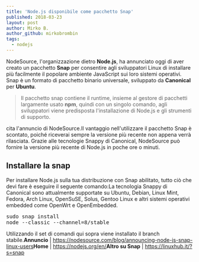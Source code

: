 ```yaml
---
title: 'Node.js disponibile come pacchetto Snap'
published: 2018-03-23
layout: post
author: Mirko B.
author_github: mirkobrombin
tags:
  - nodejs
---
```

NodeSource, l'organizzazione dietro <strong>Node.js</strong>, ha annunciato oggi di aver creato un pacchetto <strong>Snap</strong> per consentire agli sviluppatori Linux di installare più facilmente il popolare ambiente JavaScript sui loro sistemi operativi. Snap è un formato di pacchetto binario universale, sviluppato da <strong>Canonical</strong> per <strong>Ubuntu</strong>.<blockquote>Il pacchetto snap contiene il runtime, insieme al gestore di pacchetti largamente usato <strong>npm</strong>, quindi con un singolo comando, agli sviluppatori viene predisposta l'installazione di Node.js e gli strumenti di supporto.</blockquote>cita l'annuncio di NodeSource.Il vantaggio nell'utilizzare il pacchetto Snap è scontato, poiché riceverai sempre la versione più recente non appena verrà rilasciata. Grazie alle tecnologie Snappy di Canonical, NodeSource può fornire la versione più recente di Node.js in poche ore o minuti.<h2>Installare la snap</h2>Per installare Node.js sulla tua distribuzione con Snap abilitato, tutto ciò che devi fare è eseguire il seguente comando:La tecnologia Snappy di Canonical sono attualmente supportate su Ubuntu, Debian, Linux Mint, Fedora, Arch Linux, OpenSuSE, Solus, Gentoo Linux e altri sistemi operativi embedded come OpenWrt e OpenEmbedded.<pre>sudo snap install node --classic --channel=8/stable</pre>Utilizzando il set di comandi qui sopra viene installato il branch stabile.<strong>Annuncio</strong> | <a href="https://nodesource.com/blog/announcing-node-js-snap-linux-users">https://nodesource.com/blog/announcing-node-js-snap-linux-users</a><strong>Home</strong> | <a href="https://nodejs.org/en/">https://nodejs.org/en/</a><strong>Altro su Snap</strong> | <a href="https://linuxhub.it/?s=snap">https://linuxhub.it/?s=snap</a>